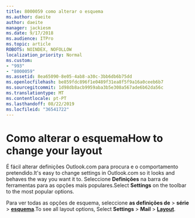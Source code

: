 ```yaml
---
title: 8000059 como alterar o esquema
ms.author: daeite
author: daeite
manager: jackiesm
ms.date: 9/17/2018
ms.audience: ITPro
ms.topic: article
ROBOTS: NOINDEX, NOFOLLOW
localization_priority: Normal
ms.custom:
- "993"
- "8000059"
ms.assetid: 8ea65090-8e05-4ab8-a30c-3bb6db6b75dd
ms.openlocfilehash: be859fdc896f1e0489f31ea8f5f9a16a0ceeb6b7
ms.sourcegitcommit: 1d98db8acb9959aba3b5e308a567ade6b62da56c
ms.translationtype: MT
ms.contentlocale: pt-PT
ms.lasthandoff: 08/22/2019
ms.locfileid: "36541722"
---
```

# <a name="how-to-change-your-layout"></a><span data-ttu-id="2f9aa-102">Como alterar o esquema</span><span class="sxs-lookup"><span data-stu-id="2f9aa-102">How to change your layout</span></span>

<span data-ttu-id="2f9aa-103">É fácil alterar definições Outlook.com para procura e o comportamento pretendido.</span><span class="sxs-lookup"><span data-stu-id="2f9aa-103">It's easy to change settings in Outlook.com so it looks and behaves the way you want it to.</span></span> <span data-ttu-id="2f9aa-104">Seleccione **Definições** na barra de ferramentas para as opções mais populares.</span><span class="sxs-lookup"><span data-stu-id="2f9aa-104">Select **Settings** on the toolbar to the most popular options.</span></span>

<span data-ttu-id="2f9aa-105">Para ver todas as opções de esquema, seleccione **as definições de** > **série** > [**esquema**](https://outlook.live.com/mail/options/mail/layout).</span><span class="sxs-lookup"><span data-stu-id="2f9aa-105">To see all layout options, Select **Settings** > **Mail** > [**Layout**](https://outlook.live.com/mail/options/mail/layout).</span></span>
  